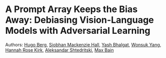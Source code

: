 # A Prompt Array Keeps the Bias Away: Debiasing Vision-Language Models with Adversarial Learning

Authors: [Hugo Berg](https://github.com/Drummersbrother), [Siobhan Mackenzie Hall](https://github.com/smhall97), [Yash Bhalgat](https://github.com/yashbhalgat), [Wonsuk Yang](https://github.com/WonsukYang), [Hannah Rose Kirk](https://github.com/HannahKirk), [Aleksandar Shtedritski](https://github.com/suny-sht), [Max Bain](https://github.com/m-bain)
